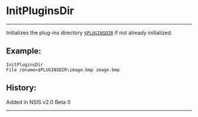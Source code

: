 # InitPluginsDir

---

Initializes the plug-ins directory [`$PLUGINSDIR`][1] if not already initialized.

## Example:

	InitPluginsDir
	File /oname=$PLUGINSDIR\image.bmp image.bmp

## History:

Added in NSIS v2.0 Beta 0

---

[1]: ../Variables/PLUGINSDIR.markdown